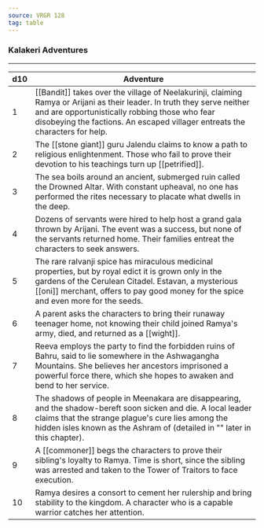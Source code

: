 ```yaml
---
source: VRGR 128
tag: table
---
```


### Kalakeri Adventures
---
|d10|Adventure|
|----|------------|
|1|[[Bandit]] takes over the village of Neelakurinji, claiming Ramya or Arijani as their leader. In truth they serve neither and are opportunistically robbing those who fear disobeying the factions. An escaped villager entreats the characters for help.|
|2|The [[stone giant]] guru Jalendu claims to know a path to religious enlightenment. Those who fail to prove their devotion to his teachings turn up [[petrified]].|
|3|The sea boils around an ancient, submerged ruin called the Drowned Altar. With constant upheaval, no one has performed the rites necessary to placate what dwells in the deep.|
|4|Dozens of servants were hired to help host a grand gala thrown by Arijani. The event was a success, but none of the servants returned home. Their families entreat the characters to seek answers.|
|5|The rare ralvanji spice has miraculous medicinal properties, but by royal edict it is grown only in the gardens of the Cerulean Citadel. Estavan, a mysterious [[oni]] merchant, offers to pay good money for the spice and even more for the seeds.|
|6|A parent asks the characters to bring their runaway teenager home, not knowing their child joined Ramya's army, died, and returned as a [[wight]].|
|7|Reeva employs the party to find the forbidden ruins of Bahru, said to lie somewhere in the Ashwagangha Mountains. She believes her ancestors imprisoned a powerful force there, which she hopes to awaken and bend to her service.|
|8|The shadows of people in Meenakara are disappearing, and the shadow-bereft soon sicken and die. A local leader claims that the strange plague's cure lies among the hidden isles known as the Ashram of  (detailed in "" later in this chapter).|
|9|A [[commoner]] begs the characters to prove their sibling's loyalty to Ramya. Time is short, since the sibling was arrested and taken to the Tower of Traitors to face execution.|
|10|Ramya desires a consort to cement her rulership and bring stability to the kingdom. A character who is a capable warrior catches her attention.|
